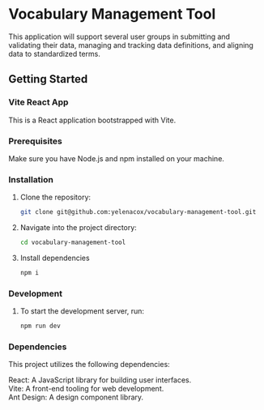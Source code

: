 # Vocabulary Management Tool
This application will support several user groups in submitting and validating their data, managing and tracking data definitions, and aligning data to standardized terms. 

## Getting Started
### Vite React App

This is a React application bootstrapped with Vite. 

### Prerequisites

Make sure you have Node.js and npm installed on your machine.

### Installation

1. Clone the repository:

   ```sh
   git clone git@github.com:yelenacox/vocabulary-management-tool.git

2. Navigate into the project directory:

   ```sh
   cd vocabulary-management-tool
3. Install dependencies

   ```sh
   npm i

### Development
1. To start the development server, run:
   ```sh
   npm run dev

### Dependencies
This project utilizes the following dependencies:

React: A JavaScript library for building user interfaces.  
Vite: A front-end tooling for web development.  
Ant Design: A design component library.  

